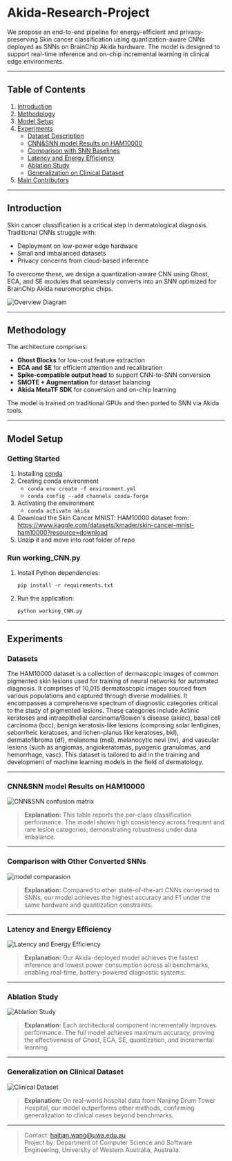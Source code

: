 # Akida-Research-Project

We propose an end-to-end pipeline for energy-efficient and privacy-preserving Skin cancer classification using quantization-aware CNNs deployed as SNNs on BrainChip Akida hardware. The model is designed to support real-time inference and on-chip incremental learning in clinical edge environments.

---

## Table of Contents

1. [Introduction](#introduction)
2. [Methodology](#methodology)
3. [Model Setup](#model-setup)
4. [Experiments](#experiments)
    - [Dataset Description](#datasets)
    - [CNN&SNN model Results on HAM10000](#cnn&snn-model-results-on-ham10000)
    - [Comparison with SNN Baselines](#snn-comparison)
    - [Latency and Energy Efficiency](#latency-and-energy-efficiency)
    - [Ablation Study](#ablation-study)
    - [Generalization on Clinical Dataset](#generalization-on-clinical-dataset)
5. [Main Contributors](#main-contributors)

---

## Introduction

Skin cancer classification is a critical step in dermatological diagnosis. Traditional CNNs struggle with:

- Deployment on low-power edge hardware
- Small and imbalanced datasets
- Privacy concerns from cloud-based inference

To overcome these, we design a quantization-aware CNN using Ghost, ECA, and SE modules that seamlessly converts into an SNN optimized for BrainChip Akida neuromorphic chips.

![Overview Diagram](./docs/Figures/pipeline.jpg)

---

## Methodology

The architecture comprises:

- **Ghost Blocks** for low-cost feature extraction  
- **ECA and SE** for efficient attention and recalibration  
- **Spike-compatible output head** to support CNN-to-SNN conversion  
- **SMOTE + Augmentation** for dataset balancing  
- **Akida MetaTF SDK** for conversion and on-chip learning

The model is trained on traditional GPUs and then ported to SNN via Akida tools.

---

## Model Setup

### Getting Started

1. Installing [conda](https://conda.io/projects/conda/en/latest/user-guide/install/index.html)
2. Creating conda environment
    - `conda env create -f environment.yml`
    - `conda config --add channels conda-forge`
3. Activating the environment
    - `conda activate akida`
4. Download the Skin Cancer MNIST: HAM10000 dataset from: https://www.kaggle.com/datasets/kmader/skin-cancer-mnist-ham10000?resource=download
5. Unzip it and move into root folder of repo

### Run working_CNN.py

1. Install Python dependencies:
   ```
   pip install -r requirements.txt
   ```

2. Run the application:
   ```
   python working_CNN.py
   ```
   
---

## Experiments

### Datasets

The HAM10000 dataset is a collection of dermascopic images of common pigmented skin lesions used for training of neural networks for automated diagnosis. It comprises of 10,015 dermatoscopic images sourced from various populations and captured through diverse modalities. It encompasses a comprehensive spectrum of diagnostic categories critical to the study of pigmented lesions. These categories include Actinic keratoses and intraepithelial carcinoma/Bowen's disease (akiec), basal cell carcinoma (bcc), benign keratosis-like lesions (comprising solar lentigines, seborrheic keratoses, and lichen-planus like keratoses, bkl), dermatofibroma (df), melanoma (mel), melanocytic nevi (nv), and vascular lesions (such as angiomas, angiokeratomas, pyogenic granulomas, and hemorrhage, vasc). This dataset is tailored to aid in the training and development of machine learning models in the field of dermatology.

---

### CNN&SNN model Results on HAM10000  

![CNN&SNN confusion matrix](./docs/Figures/model_result.png)

> **Explanation:** This table reports the per-class classification performance. The model shows high consistency across frequent and rare lesion categories, demonstrating robustness under data imbalance.

---

### Comparison with Other Converted SNNs  

![model comparasion](./docs/Figures/models_comparasion.png)

> **Explanation:** Compared to other state-of-the-art CNNs converted to SNNs, our model achieves the highest accuracy and F1 under the same hardware and quantization constraints.

---

### Latency and Energy Efficiency  

![Latency and Energy Efficiency](./docs/Figures/Latency_and_Energy_Efficiency.png)

> **Explanation:** Our Akida-deployed model achieves the fastest inference and lowest power consumption across all benchmarks, enabling real-time, battery-powered diagnostic systems.

---

### Ablation Study  

![Ablation Study](./docs/Figures/ablation_study.png)

> **Explanation:** Each architectural component incrementally improves performance. The full model achieves maximum accuracy, proving the effectiveness of Ghost, ECA, SE, quantization, and incremental learning.

---

### Generalization on Clinical Dataset  

![Clinical Dataset](./docs/Figures/Clinical_Dataset.png)

> **Explanation:** On real-world hospital data from Nanjing Drum Tower Hospital, our model outperforms other methods, confirming generalization to clinical cases beyond benchmarks.


---

> Contact: haitian.wang@uwa.edu.au  
> Project by: Department of Computer Science and Software Engineering, University of Western Australia, Australia.
